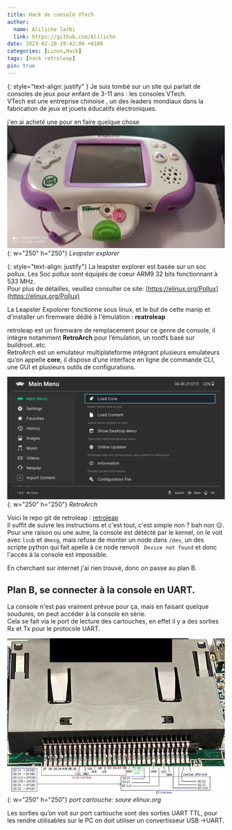 ```yaml
---
title: Hack de console VTech
author:
  name: Aliliche larbi
  link: https://github.com/Aliliche
date: 2023-02-20 19:42:00 +0100
categories: [Linux,Hack]
tags: [hack retroleap]
pin: true
---
```



{: style="text-align: justify" }
Je suis tombé sur un site qui parlait de consoles de jeux pour enfant de 3-11 ans : les consoles VTech.  
VTech est une entreprise  chinoise , un des leaders mondiaux dans la fabrication de jeux et jouets éducatifs électroniques.  



j'en ai acheté une pour en faire quelque chose  
![VTech Leapster explorer](/assets/img/generic/leapster.jpg){: w="250" h="250"}
*Leapster explorer*

{: style="text-align: justify"}
La leapster explorer  est  basée  sur un soc pollux.
Les Soc pollux sont équipés de coeur ARM9 32 bits fonctionnant à 533 MHz.  
Pour  plus de détailles, veuillez consulter ce site: [https://elinux.org/Pollux](https://elinux.org/Pollux)

La Leapster Expolorer fonctionne sous linux, et le but de cette manip et d'installer un firemware dédié à l'émulation : __reatroleap__

retroleap est un firemware de remplacement pour ce genre de console, il intègre notamment  __RetroArch__ pour l’émulation, un rootfs basé sur buildroot..etc.  
RetroArch est un emulateur multiplateforme intégrant plusieurs emulateurs qu’on appelle __core__, il dispose d’une interface en ligne de commande CLI, une GUI et plusieurs outils de configurations.   

![RetroArch](/assets/img/generic/retroarch.png){: w="250" h="250"}
*RetroArch*


Voici le repo git de retroleap : [retroleap](https://github.com/mac2612/retroleap)  
Il suffit de suivre les instructions et c'est tout, c'est simple non ?  bah non 😑.   
Pour une raison ou une autre, la console est détécté par le kernel, on le voit avec `lsub` et `dmesg`, mais refuse de monter un node dans `/dev`,
un des scripte python qui fait apelle à ce node renvoit ` Device not found` et donc l'accès à la console est 
impossible. 

En cherchant sur internet j'ai rien trouvé, donc on passe au plan B.  

## Plan B, se connecter à la console en UART.

La console n'est pas vraiment prévue pour ça, mais en faisant quelque soudures, on peut accéder à la console en série.  
Cela se fait via le port de lecture des cartouches, en effet il y a des sorties Rx et Tx pour le protocole UART. 

![port cartouche: source elinux.org](/assets/img/generic/uart.jpg){: w="250" h="250"}
*port cartouche: soure elinux.org*

Les sorties qu’on voit sur port cartouche sont des sorties UART TTL, pour les rendre utilisables sur le PC on doit utiliser un convertisseur USB ->UART.

